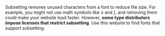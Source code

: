 Subsetting removes unused characters from a font to reduce file size. For example, you might not use math symbols like ≤ and ∫, and removing them could make your website load faster. However, **some type distributors impose licenses that restrict subsetting**. Use this website to find fonts that support subsetting.
